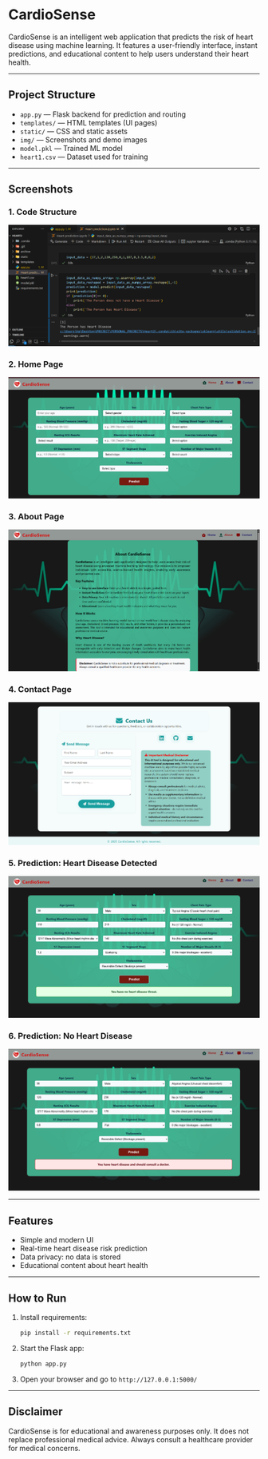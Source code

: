 # CardioSense

CardioSense is an intelligent web application that predicts the risk of heart disease using machine learning. It features a user-friendly interface, instant predictions, and educational content to help users understand their heart health.

---

## Project Structure

- `app.py` — Flask backend for prediction and routing
- `templates/` — HTML templates (UI pages)
- `static/` — CSS and static assets
- `img/` — Screenshots and demo images
- `model.pkl` — Trained ML model
- `heart1.csv` — Dataset used for training

---

## Screenshots

### 1. Code Structure
![Code Structure](img/code.png)

### 2. Home Page
![Home Page](img/home.png)

### 3. About Page
![About Page](img/about.png)

### 4. Contact Page
![Contact Page](img/contact.png)

### 5. Prediction: Heart Disease Detected
![Heart Disease Detected](img/heart_threat.png)

### 6. Prediction: No Heart Disease
![No Heart Disease](img/no%20heart%20threat.png)

---

## Features
- Simple and modern UI
- Real-time heart disease risk prediction
- Data privacy: no data is stored
- Educational content about heart health

---

## How to Run
1. Install requirements:
   ```bash
   pip install -r requirements.txt
   ```
2. Start the Flask app:
   ```bash
   python app.py
   ```
3. Open your browser and go to `http://127.0.0.1:5000/`

---

## Disclaimer
CardioSense is for educational and awareness purposes only. It does not replace professional medical advice. Always consult a healthcare provider for medical concerns.
